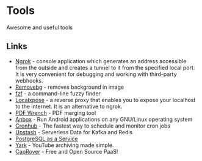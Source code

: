 # Tools

Awesome and useful tools

## Links

- [Ngrok](https://ngrok.com/) - console application which generates an address accessible from the outside and creates a tunnel to it from the specified local port. It is very convenient for debugging and working with third-party webhooks.
- [Removebg](https://www.remove.bg) - removes background in image
- [fzf](https://github.com/junegunn/fzf) - a command-line fuzzy finder 
- [Localxpose](https://localxpose.io/) - a reverse proxy that enables you to expose your localhost to the internet. It is an alternative to ngrok.
- [PDF Wrench](https://pdfwrench.com/) - PDF merging tool
- [Anbox](https://anbox.io/) - Run Android applications on any GNU/Linux operating system
- [Cronhub](https://cronhub.io/) - The fastest way to schedule and monitor cron jobs 
- [Upstash](https://upstash.com) - Serverless Data for Kafka and Redis
- [PostgreSQL as a Service](https://www.elephantsql.com/)
- [Yark](https://github.com/Owez/yark) - YouTube archiving made simple.
- [CapRover](https://caprover.com/) - Free and Open Source PaaS!
